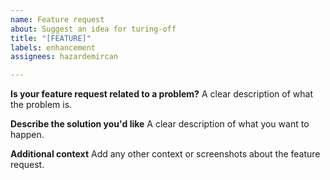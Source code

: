 ```yaml
---
name: Feature request
about: Suggest an idea for turing-off
title: "[FEATURE]"
labels: enhancement
assignees: hazardemircan

---
```


**Is your feature request related to a problem?**
A clear description of what the problem is.

**Describe the solution you'd like**
A clear description of what you want to happen.

**Additional context**
Add any other context or screenshots about the feature request.
